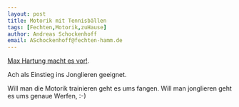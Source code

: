 ```yaml
---
layout: post
title: Motorik mit Tennisbällen
tags: [Fechten,Motorik,zuHause]
author: Andreas Schockenhoff
email: ASchockenhoff@fechten-hamm.de
---
```

[Max Hartung macht es vor!](https://www.youtube.com/channel/UCUxoRo-z-hi5qlFnKtPUojA).

Ach als Einstieg ins Jonglieren geeignet.

Will man die Motorik trainieren geht es ums fangen. Will man jonglieren geht es ums genaue Werfen, :-)